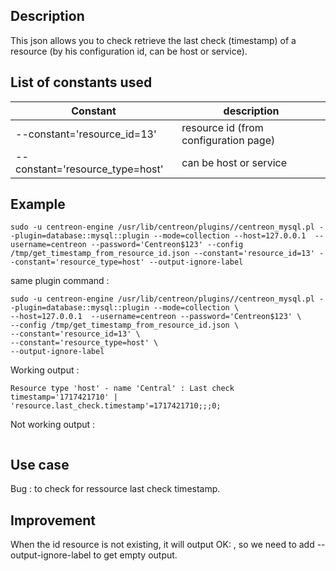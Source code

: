 ## Description ##
This json allows you to check retrieve the last check (timestamp) of a resource (by his configuration id, can be host or service).

## List of constants used ##
| Constant  | description |
| ------------- | ------------- |
| --constant='resource_id=13' | resource id (from configuration page)  |
| --constant='resource_type=host' | can be host or service |


## Example ##
````
sudo -u centreon-engine /usr/lib/centreon/plugins//centreon_mysql.pl --plugin=database::mysql::plugin --mode=collection --host=127.0.0.1  --username=centreon --password='Centreon$123' --config /tmp/get_timestamp_from_resource_id.json --constant='resource_id=13' --constant='resource_type=host' --output-ignore-label
````
same plugin command :
````
sudo -u centreon-engine /usr/lib/centreon/plugins//centreon_mysql.pl --plugin=database::mysql::plugin --mode=collection \
--host=127.0.0.1  --username=centreon --password='Centreon$123' \
--config /tmp/get_timestamp_from_resource_id.json \
--constant='resource_id=13' \
--constant='resource_type=host' \
--output-ignore-label
````
Working output : 

````
Resource type 'host' - name 'Central' : Last check timestamp='1717421710' | 'resource.last_check.timestamp'=1717421710;;;0;
````

Not working output :

````

````
## Use case ##

Bug : to check for ressource last check timestamp.

## Improvement ##

When the id resource is not existing, it will output OK: , so we need to add  --output-ignore-label to get empty output.





